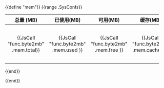 {{define "mem"}}
{{range .SysConfs}}

| 总量 (MB)| 已使用(MB)| 可用(MB) |缓存(MB)| swap总量(MB)| swap可用(MB) | 内存使用率|检查结果|
|:---:|:---:|:---:|:---:|:---:|:---:|:---:|:---:|
| {{JsCall "func.byte2mb" .mem.total}}  |{{JsCall "func.byte2mb" .mem.used }} |{{JsCall "func.byte2mb" .mem.free  }} | {{JsCall "func.byte2mb" .mem.cached }} | {{JsCall "func.byte2mb" .mem.swapTotal }}|  {{JsCall "func.byte2mb" .mem.swapFree }} | {{printf "%.2f%%" .mem.usedPercent }} |{{if gt  .mem.usedPercent 70.00}}{{Icon "red"}}{{else}}{{Icon "green"}} {{end}}|

{{end}}

{{end}}